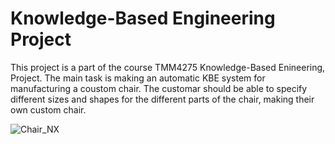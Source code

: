 # Knowledge-Based Engineering Project 

This project is a part of the course TMM4275 Knowledge-Based Enineering, Project. The main task is making an automatic KBE system for manufacturing a coustom chair.
The customar should be able to specify different sizes and shapes for the different parts of the chair, making their own custom chair. 

![Chair_NX](https://github.com/amaliebholm/TMM4275-KBE-project/blob/main/Chair_NX.PNG)



